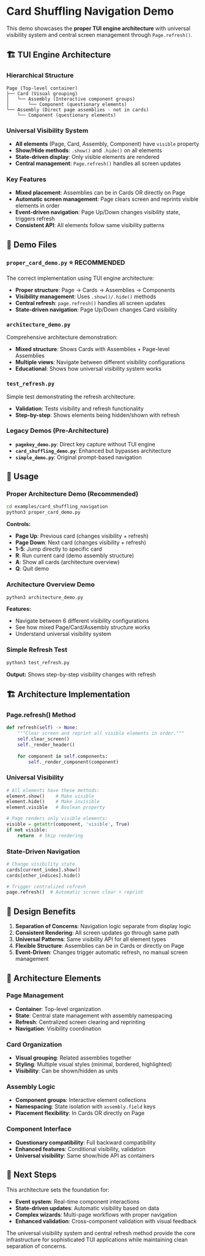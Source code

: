 # Card Shuffling Navigation Demo

This demo showcases the **proper TUI engine architecture** with universal visibility system and central screen management through `Page.refresh()`.

## 🏗️ **TUI Engine Architecture**

### **Hierarchical Structure**
```
Page (Top-level container)
├── Card (Visual grouping) 
│   └── Assembly (Interactive component groups)
│       └── Component (questionary elements)
└── Assembly (Direct page assemblies - not in cards)
    └── Component (questionary elements)
```

### **Universal Visibility System**
- **All elements** (Page, Card, Assembly, Component) have `visible` property
- **Show/Hide methods**: `.show()` and `.hide()` on all elements
- **State-driven display**: Only visible elements are rendered
- **Central management**: `Page.refresh()` handles all screen updates

### **Key Features**
- **Mixed placement**: Assemblies can be in Cards OR directly on Page
- **Automatic screen management**: Page clears screen and reprints visible elements in order
- **Event-driven navigation**: Page Up/Down changes visibility state, triggers refresh
- **Consistent API**: All elements follow same visibility patterns

## 📁 **Demo Files**

### **`proper_card_demo.py`** ⭐ **RECOMMENDED**
The correct implementation using TUI engine architecture:
- **Proper structure**: Page → Cards → Assemblies → Components
- **Visibility management**: Uses `.show()/.hide()` methods
- **Central refresh**: `page.refresh()` handles all screen updates
- **State-driven navigation**: Page Up/Down changes Card visibility

### **`architecture_demo.py`**
Comprehensive architecture demonstration:
- **Mixed structure**: Shows Cards with Assemblies + Page-level Assemblies
- **Multiple views**: Navigate between different visibility configurations
- **Educational**: Shows how universal visibility system works

### **`test_refresh.py`**
Simple test demonstrating the refresh architecture:
- **Validation**: Tests visibility and refresh functionality
- **Step-by-step**: Shows elements being hidden/shown with refresh

### **Legacy Demos** (Pre-Architecture)
- **`pagekey_demo.py`**: Direct key capture without TUI engine
- **`card_shuffling_demo.py`**: Enhanced but bypasses architecture  
- **`simple_demo.py`**: Original prompt-based navigation

## 🚀 **Usage**

### **Proper Architecture Demo** (Recommended)
```bash
cd examples/card_shuffling_navigation
python3 proper_card_demo.py
```

**Controls:**
- **Page Up**: Previous card (changes visibility + refresh)
- **Page Down**: Next card (changes visibility + refresh)
- **1-5**: Jump directly to specific card
- **R**: Run current card (demo assembly structure)
- **A**: Show all cards (architecture overview)
- **Q**: Quit demo

### **Architecture Overview Demo**
```bash
python3 architecture_demo.py
```

**Features:**
- Navigate between 6 different visibility configurations
- See how mixed Page/Card/Assembly structure works
- Understand universal visibility system

### **Simple Refresh Test**
```bash
python3 test_refresh.py
```

**Output:** Shows step-by-step visibility changes with refresh

## 🏗️ **Architecture Implementation**

### **Page.refresh() Method**
```python
def refresh(self) -> None:
    """Clear screen and reprint all visible elements in order."""
    self.clear_screen()
    self._render_header()
    
    for component in self.components:
        self._render_component(component)
```

### **Universal Visibility**
```python
# All elements have these methods:
element.show()    # Make visible
element.hide()    # Make invisible
element.visible   # Boolean property

# Page renders only visible elements:
visible = getattr(component, 'visible', True)
if not visible:
    return  # Skip rendering
```

### **State-Driven Navigation**
```python
# Change visibility state
cards[current_index].show()
cards[other_indices].hide()

# Trigger centralized refresh
page.refresh()  # Automatic screen clear + reprint
```

## 🎯 **Design Benefits**

1. **Separation of Concerns**: Navigation logic separate from display logic
2. **Consistent Rendering**: All screen updates go through same path
3. **Universal Patterns**: Same visibility API for all element types
4. **Flexible Structure**: Assemblies can be in Cards or directly on Page
5. **Event-Driven**: Changes trigger automatic refresh, no manual screen management

## 🔧 **Architecture Elements**

### **Page Management**
- **Container**: Top-level organization
- **State**: Central state management with assembly namespacing  
- **Refresh**: Centralized screen clearing and reprinting
- **Navigation**: Visibility coordination

### **Card Organization**  
- **Visual grouping**: Related assemblies together
- **Styling**: Multiple visual styles (minimal, bordered, highlighted)
- **Visibility**: Can be shown/hidden as units

### **Assembly Logic**
- **Component groups**: Interactive element collections
- **Namespacing**: State isolation with `assembly.field` keys
- **Placement flexibility**: In Cards OR directly on Page

### **Component Interface**
- **Questionary compatibility**: Full backward compatibility
- **Enhanced features**: Conditional visibility, validation
- **Universal visibility**: Same show/hide API as containers

## 🚀 **Next Steps**

This architecture sets the foundation for:
- **Event system**: Real-time component interactions
- **State-driven updates**: Automatic visibility based on data
- **Complex wizards**: Multi-page workflows with proper navigation
- **Enhanced validation**: Cross-component validation with visual feedback

The universal visibility system and central refresh method provide the core infrastructure for sophisticated TUI applications while maintaining clean separation of concerns.